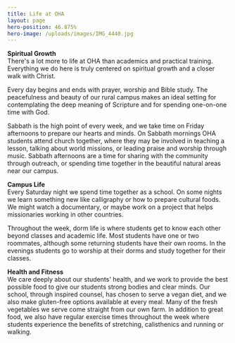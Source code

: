 ```yaml
---
title: Life at OHA
layout: page
hero-position: 46.875%
hero-image: /uploads/images/IMG_4440.jpg
---
```

**Spiritual Growth**  
There's a lot more to life at OHA than academics and practical training. Everything 
we do here is truly centered on spiritual growth and a closer walk with Christ.

Every day begins and ends with prayer, worship and Bible study. The peacefulness and 
beauty of our rural campus makes an ideal setting for contemplating the deep meaning of 
Scripture and for spending one-on-one time with God.

Sabbath is the high point of every week, and we take time on Friday afternoons to prepare 
our hearts and minds. On Sabbath mornings OHA students attend church together, where they 
may be involved in teaching a lesson, talking about world missions, or leading praise and 
worship through music. Sabbath afternoons are a time for sharing with the community 
through outreach, or spending time together in the beautiful natural areas near our campus.

**Campus Life**  
Every Saturday night we spend time together as a school. On some nights we learn something 
new like calligraphy or how to prepare cultural foods. We might watch a documentary, or 
maybe work on a project that helps missionaries working in other countries.

Throughout the week, dorm life is where students get to know each other beyond classes and 
academic life. Most students have one or two roommates, although some returning students 
have their own rooms. In the evenings students go to worship at their dorms and study 
together for their classes.

**Health and Fitness**  
We care deeply about our students' health, and we work to provide the best possible 
food to give our students strong bodies and clear minds. Our school, through inspired 
counsel, has chosen to serve a vegan diet, and we also make gluten-free options available 
at every meal. Many of the fresh vegetables we serve come straight from our own farm. In 
addition to great food, we also have regular exercise times throughout the week where 
students experience the benefits of stretching, calisthenics and running or walking.